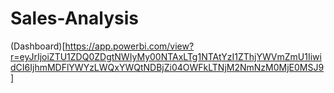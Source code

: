 # Sales-Analysis
(Dashboard)[https://app.powerbi.com/view?r=eyJrIjoiZTU1ZDQ0ZDgtNWIyMy00NTAxLTg1NTAtYzI1ZThjYWVmZmU1IiwidCI6IjhmMDFlYWYzLWQxYWQtNDBjZi04OWFkLTNjM2NmNzM0MjE0MSJ9]
